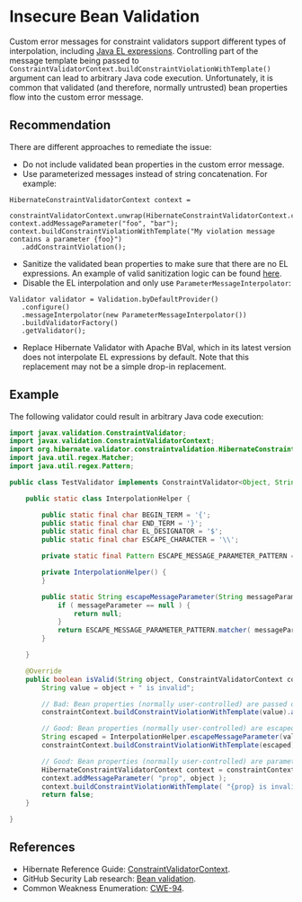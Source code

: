 # Insecure Bean Validation
Custom error messages for constraint validators support different types of interpolation, including [Java EL expressions](https://docs.jboss.org/hibernate/validator/5.1/reference/en-US/html/chapter-message-interpolation.html#section-interpolation-with-message-expressions). Controlling part of the message template being passed to `ConstraintValidatorContext.buildConstraintViolationWithTemplate()` argument can lead to arbitrary Java code execution. Unfortunately, it is common that validated (and therefore, normally untrusted) bean properties flow into the custom error message.


## Recommendation
There are different approaches to remediate the issue:

* Do not include validated bean properties in the custom error message.
* Use parameterized messages instead of string concatenation. For example:
```
HibernateConstraintValidatorContext context =
   constraintValidatorContext.unwrap(HibernateConstraintValidatorContext.class);
context.addMessageParameter("foo", "bar");
context.buildConstraintViolationWithTemplate("My violation message contains a parameter {foo}")
   .addConstraintViolation();
```
* Sanitize the validated bean properties to make sure that there are no EL expressions. An example of valid sanitization logic can be found [here](https://github.com/hibernate/hibernate-validator/blob/master/engine/src/main/java/org/hibernate/validator/internal/engine/messageinterpolation/util/InterpolationHelper.java#L17).
* Disable the EL interpolation and only use `ParameterMessageInterpolator`:
```
Validator validator = Validation.byDefaultProvider()
   .configure()
   .messageInterpolator(new ParameterMessageInterpolator())
   .buildValidatorFactory()
   .getValidator();
```
* Replace Hibernate Validator with Apache BVal, which in its latest version does not interpolate EL expressions by default. Note that this replacement may not be a simple drop-in replacement.

## Example
The following validator could result in arbitrary Java code execution:


```java
import javax.validation.ConstraintValidator;
import javax.validation.ConstraintValidatorContext;
import org.hibernate.validator.constraintvalidation.HibernateConstraintValidatorContext;
import java.util.regex.Matcher;
import java.util.regex.Pattern;

public class TestValidator implements ConstraintValidator<Object, String> {

    public static class InterpolationHelper {

        public static final char BEGIN_TERM = '{';
        public static final char END_TERM = '}';
        public static final char EL_DESIGNATOR = '$';
        public static final char ESCAPE_CHARACTER = '\\';

        private static final Pattern ESCAPE_MESSAGE_PARAMETER_PATTERN = Pattern.compile( "([\\" + ESCAPE_CHARACTER + BEGIN_TERM + END_TERM + EL_DESIGNATOR + "])" );

        private InterpolationHelper() {
        }

        public static String escapeMessageParameter(String messageParameter) {
            if ( messageParameter == null ) {
                return null;
            }
            return ESCAPE_MESSAGE_PARAMETER_PATTERN.matcher( messageParameter ).replaceAll( Matcher.quoteReplacement( String.valueOf( ESCAPE_CHARACTER ) ) + "$1" );
        }

    }

    @Override
    public boolean isValid(String object, ConstraintValidatorContext constraintContext) {
        String value = object + " is invalid";

        // Bad: Bean properties (normally user-controlled) are passed directly to `buildConstraintViolationWithTemplate`
        constraintContext.buildConstraintViolationWithTemplate(value).addConstraintViolation().disableDefaultConstraintViolation();

        // Good: Bean properties (normally user-controlled) are escaped 
        String escaped = InterpolationHelper.escapeMessageParameter(value);
        constraintContext.buildConstraintViolationWithTemplate(escaped).addConstraintViolation().disableDefaultConstraintViolation();

        // Good: Bean properties (normally user-controlled) are parameterized
        HibernateConstraintValidatorContext context = constraintContext.unwrap( HibernateConstraintValidatorContext.class );
        context.addMessageParameter( "prop", object );
        context.buildConstraintViolationWithTemplate( "{prop} is invalid").addConstraintViolation();
        return false;
    }

}

```

## References
* Hibernate Reference Guide: [ConstraintValidatorContext](https://docs.jboss.org/hibernate/stable/validator/reference/en-US/html_single/#_the_code_constraintvalidatorcontext_code).
* GitHub Security Lab research: [Bean validation](https://securitylab.github.com/research/bean-validation-RCE).
* Common Weakness Enumeration: [CWE-94](https://cwe.mitre.org/data/definitions/94.html).
